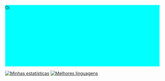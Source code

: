 <div style="display: block;height: 200px;width: 500px;background: cyan;">
Oi
</div> 

[![Minhas estatísticas](https://github-readme-stats.vercel.app/api?username=lucascelli&theme=github_dark)](https://lusca.me/)
[![Melhores linguagens](https://github-readme-stats.vercel.app/api/top-langs/?username=lucascelli&theme=github_dark)](https://lusca.me/)
